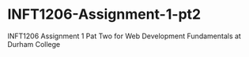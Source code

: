 # INFT1206-Assignment-1-pt2
 INFT1206 Assignment 1 Pat Two for Web Development Fundamentals at Durham College
